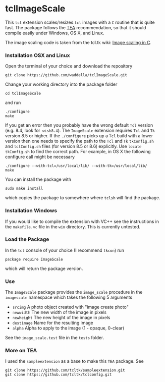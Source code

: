 tclImageScale
=============

This `tcl` extension scales/resizes `tcl` images with a `C` routine
that is quite fast. The package follows the
[TEA](http://wiki.tcl.tk/327) recommendation, so that it should
compile easily under Windows, OS X, and Linux.

The image scaling code is taken from the tcl.tk wiki:
[Image scaling in C](http://wiki.tcl.tk/25685).


### Installation OSX and Linux


Open the terminal of your choice and download the repository

~~~
git clone https://github.com/waddella/tclImageScale.git
~~~

Change your working directory into the package folder

~~~
cd tclImageScale
~~~

and run

~~~
./configure
make
~~~

If you get an error then you probably have the wrong default `Tcl`
version (e.g. 8.4, look for` wish8.4`). The `ImageScale` extension
requires `Tcl` and `Tk` version 8.5 or higher. If the `./configure`
picks up a `Tcl` build with a lower version then one needs to specify
the path to the `Tcl` and `Tk` `tkConfig.sh` and `tclConfig.sh` files
(for version 8.5 or 8.6) explicitly. Use `locate tkConfig.sh` to find
the correct path. For example, in OS X the following configure call
might be necessary

~~~
./configure --with-tcl=/usr/local/lib/ --with-tk=/usr/local/lib/
make
~~~

You can install the package with

~~~
sudo make install
~~~

which copies the package to somewhere where `tclsh` will find the
package.

### Installation Windows

If you would like to compile the extension with VC++ see the
instructions in the `makefile.vc` file in the `win` directory. This is
currently untested.

### Load the Package

In the `tcl` console of your choice (I recommend `tkcon`) run

~~~{.tcl}
package require ImageScale
~~~

which will return the package version.


### Use

The `ImageScale` package provides the `image_scale` procedure in the
`imagescale` namespace which takes the following 5 arguments

* `srcimg` A photo object created with "image create photo"
* `newwidth` The new width of the image in pixels
* `newheight` The new height of the image in pixels
* `destimage` Name for the resulting image
* `alpha` Alpha to apply to the image (1 - opaque, 0-clear)

See the `image_scale.test` file in the `tests` folder.


### More on TEA

I used the `sampleextension` as a base to make this `TEA` package. See

~~~
git clone https://github.com/tcltk/sampleextension.git
git clone https://github.com/tcltk/tclconfig.git
~~~
